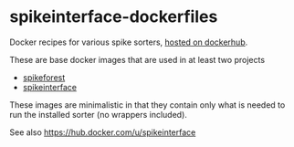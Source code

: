 # spikeinterface-dockerfiles

Docker recipes for various spike sorters, [hosted on dockerhub](https://hub.docker.com/u/spikeinterface).

These are base docker images that are used in at least two projects

  * [spikeforest](https://github.com/flatironinstitute/spikeforest)
  * [spikeinterface](https://github.com/spikeinterface)

These images are minimalistic in that they contain only what is needed to run the installed sorter (no wrappers included).

See also https://hub.docker.com/u/spikeinterface
